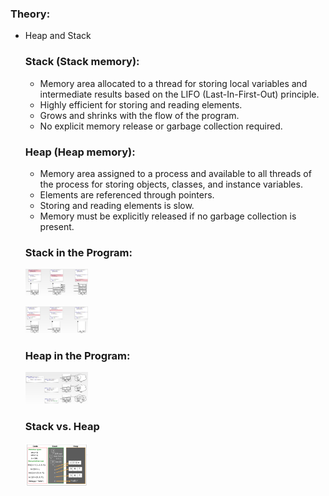 ### Theory:

- Heap and Stack
    
    ### Stack (Stack memory):
    
    - Memory area allocated to a thread for storing local variables and intermediate results based on the LIFO (Last-In-First-Out) principle.
    - Highly efficient for storing and reading elements.
    - Grows and shrinks with the flow of the program.
    - No explicit memory release or garbage collection required.
    
    ### Heap (Heap memory):
    
    - Memory area assigned to a process and available to all threads of the process for storing objects, classes, and instance variables.
    - Elements are referenced through pointers.
    - Storing and reading elements is slow.
    - Memory must be explicitly released if no garbage collection is present.
    
    ### Stack in the Program:
    
    <p align = "left"><img src = "img/StackinProgramm1.png" width = "100"></p>
    
    <p align = "left"><img src = "img/StackinProgramm2.png" width = "100"></p>
    
    ### Heap in the Program:
    
    <p align = "left"><img src = "img/HeapinProgramm.png" width = "100"></p>
    
    ### Stack vs. Heap
    
    <p align = "left"><img src = "img/HeapStack.png" width = "100"></p>
